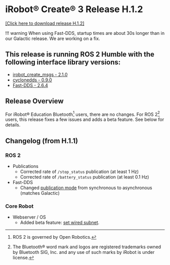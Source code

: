 # iRobot® Create® 3 Release H.1.2
[[Click here to download release H.1.2]](https://edu.irobot.com/create3/firmware/H.1.2)

!!! warning
    When using Fast-DDS, startup times are about 30s longer than in our Galactic release. We are working on a fix.

## This release is running ROS 2 Humble with the following interface library versions:

- [irobot_create_msgs - 2.1.0](https://github.com/iRobotEducation/irobot_create_msgs/tree/2.1.0)
- [cyclonedds - 0.9.0](https://github.com/eclipse-cyclonedds/cyclonedds/tree/0.9.0)
- [Fast-DDS - 2.6.4](https://github.com/eProsima/Fast-DDS/tree/2.6.4)

## Release Overview
For iRobot® Education Bluetooth[^1] users, there are no changes.
For ROS 2[^2] users, this release fixes a few issues and adds a beta feature.
See below for details.

## Changelog (from H.1.1)
### ROS 2
* Publications
    * Corrected rate of `/stop_status` publication (at least 1 Hz)
    * Corrected rate of `/battery_status` publication (at least 0.1 Hz)
* Fast-DDS
    * Changed [publication mode](https://www.eprosima.com/index.php/resources-all/performance/dds-asynchronous-vs-synchronous-publishing) from synchronous to asynchronous (matches Galactic)

### Core Robot
* Webserver / OS
    * Added beta feature: [set wired subnet](../../webserver/set-wired-subnet/).

[^1]: ROS 2 is governed by Open Robotics.
[^2]: The Bluetooth® word mark and logos are registered trademarks owned by Bluetooth SIG, Inc. and any use of such marks by iRobot is under license.
[^3]: All other trademarks mentioned are the property of their respective owners.